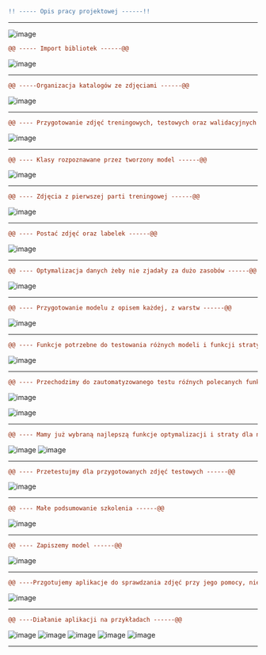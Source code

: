 ```diff
!! ----- Opis pracy projektowej ------!!
```
----------------------------------------------------------------------------------------------------------------

![image](https://github.com/Katsukii01/AnimeFaces-AI-model/assets/97676458/5bc2ba3e-5d39-4663-aed5-d7715c530b56)
```diff
@@ ----- Import bibliotek ------@@
```
![image](https://github.com/Katsukii01/AnimeFaces-AI-model/assets/97676458/7956d6df-9f3f-4cfa-8a88-f138a28c169d)

----------------------------------------------------------------------------------------------------------------

```diff
@@ -----Organizacja katalogów ze zdjęciami ------@@
```
![image](https://github.com/Katsukii01/AnimeFaces-AI-model/assets/97676458/921747b5-ae3a-46a5-8eac-e3bbff63ce3a)

----------------------------------------------------------------------------------------------------------------

```diff
@@ ---- Przygotowanie zdjęć treningowych, testowych oraz walidacyjnych ------@@
```
![image](https://github.com/Katsukii01/AnimeFaces-AI-model/assets/97676458/8a5fb0ed-7aee-4f0c-abc5-1e27f1816a13)

----------------------------------------------------------------------------------------------------------------

```diff
@@ ---- Klasy rozpoznawane przez tworzony model ------@@
```
![image](https://github.com/Katsukii01/AnimeFaces-AI-model/assets/97676458/3b8f5574-75e4-42b9-97cd-ea6df4bd1e94)

----------------------------------------------------------------------------------------------------------------

```diff
@@ ---- Zdjęcia z pierwszej parti treningowej ------@@
```
![image](https://github.com/Katsukii01/AnimeFaces-AI-model/assets/97676458/cf78904b-565f-4610-b2a3-0bc436bc7329)

----------------------------------------------------------------------------------------------------------------

```diff
@@ ---- Postać zdjęć oraz labelek ------@@
```
![image](https://github.com/Katsukii01/AnimeFaces-AI-model/assets/97676458/2c87d25e-aac7-4f70-a0c4-85596465168e)

----------------------------------------------------------------------------------------------------------------

```diff
@@ ---- Optymalizacja danych żeby nie zjadały za dużo zasobów ------@@
```
![image](https://github.com/Katsukii01/AnimeFaces-AI-model/assets/97676458/c8080732-c180-474e-a3ca-34c5a9f5f294)

----------------------------------------------------------------------------------------------------------------

```diff
@@ ---- Przygotowanie modelu z opisem każdej, z warstw ------@@
```
![image](https://github.com/Katsukii01/AnimeFaces-AI-model/assets/97676458/bd186222-04d1-401d-bad5-4ae3fd563907)

----------------------------------------------------------------------------------------------------------------

```diff
@@ ---- Funkcje potrzebne do testowania różnych modeli i funkcji straty ------@@
```
![image](https://github.com/Katsukii01/AnimeFaces-AI-model/assets/97676458/4b92f920-3772-4586-b7b6-cc3655f10309)


----------------------------------------------------------------------------------------------------------------


```diff
@@ ---- Przechodzimy do zautomatyzowanego testu róźnych polecanych funkcji optymalizacyjnych oraz straty ------@@
```
![image](https://github.com/Katsukii01/AnimeFaces-AI-model/assets/97676458/5b068d50-e787-47fd-963f-ebe7433a30b4)

![image](https://github.com/Katsukii01/AnimeFaces-AI-model/assets/97676458/9edd3489-a7e0-4e64-8036-8b1a6f42e60f)

----------------------------------------------------------------------------------------------------------------

```diff
@@ ---- Mamy już wybraną najlepszą funkcje optymalizacji i straty dla naszych danych, więc teraz ręcznie ją skompilujemy i wytrenujemy ------@@
```

![image](https://github.com/Katsukii01/AnimeFaces-AI-model/assets/97676458/fe3fd828-3dbc-4417-a1ed-d8e25ff07090)
![image](https://github.com/Katsukii01/AnimeFaces-AI-model/assets/97676458/34dbade6-ac29-4c23-9241-12e368800032)

----------------------------------------------------------------------------------------------------------------

```diff
@@ ---- Przetestujmy dla przygotowanych zdjęć testowych ------@@
```
![image](https://github.com/Katsukii01/AnimeFaces-AI-model/assets/97676458/476855bd-7dbc-4c5b-9210-9f9a8b1a1e95)


----------------------------------------------------------------------------------------------------------------

```diff
@@ ---- Małe podsumowanie szkolenia ------@@
```
![image](https://github.com/Katsukii01/AnimeFaces-AI-model/assets/97676458/32b9aab2-5ca7-4ba5-b943-5b0cb3a4c43a)

----------------------------------------------------------------------------------------------------------------

```diff
@@ ---- Zapiszemy model ------@@
```
![image](https://github.com/Katsukii01/AnimeFaces-AI-model/assets/97676458/5f03ab1c-bea2-4c99-9214-3ecc2d30ad1c)

----------------------------------------------------------------------------------------------------------------

```diff
@@ ----Przgotujemy aplikacje do sprawdzania zdjęć przy jego pomocy, nie normalizujemy zdjęć ponieważ model ma już w sobie warstwę normalizacyjną ------@@
```
![image](https://github.com/Katsukii01/AnimeFaces-AI-model/assets/97676458/258d50e4-aeff-483d-bd98-233a8e099be2)

----------------------------------------------------------------------------------------------------------------

```diff
@@ ----Diałanie aplikacji na przykładach ------@@
```
![image](https://github.com/Katsukii01/AnimeFaces-AI-model/assets/97676458/6271ba77-3908-415f-8d5f-565e94952a1c)
![image](https://github.com/Katsukii01/AnimeFaces-AI-model/assets/97676458/32181099-ba6e-4ebc-96f8-38b4c3aa3933)
![image](https://github.com/Katsukii01/AnimeFaces-AI-model/assets/97676458/97592484-3f87-4abe-a596-5bfb178fa24a)
![image](https://github.com/Katsukii01/AnimeFaces-AI-model/assets/97676458/bc4e2bff-d37a-4e15-8c08-04283032252f)
![image](https://github.com/Katsukii01/AnimeFaces-AI-model/assets/97676458/259a032d-33f5-414e-8a66-76388a75c651)

----------------------------------------------------------------------------------------------------------------







